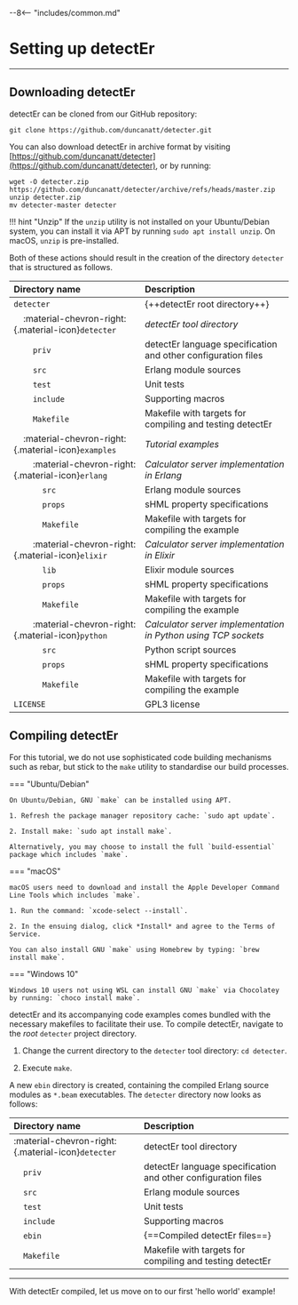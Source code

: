 --8<-- "includes/common.md"

# Setting up detectEr
---


## Downloading detectEr

detectEr can be cloned from our GitHub repository:

```
git clone https://github.com/duncanatt/detecter.git
```

You can also download detectEr in archive format by visiting [https://github.com/duncanatt/detecter](https://github.com/duncanatt/detecter), or by running:

```
wget -O detecter.zip https://github.com/duncanatt/detecter/archive/refs/heads/master.zip
unzip detecter.zip
mv detecter-master detecter
```

!!! hint "Unzip"
    If the `unzip` utility is not installed on your Ubuntu/Debian system, you can install it via APT by running `sudo apt install unzip`. On macOS, `unzip` is pre-installed.

Both of these actions should result in the creation of the directory `detecter` that is structured as follows.

| Directory name                                                                                    | Description                                                    |
| :------------------------------------------------------------------------------------------------ | :------------------------------------------------------------- |
| `detecter`                                                                                        | {++detectEr root directory++}                                  |
| &nbsp;&nbsp;&nbsp;&nbsp;:material-chevron-right:{.material-icon}`detecter`                        | *detectEr tool directory*                                      |
| &nbsp;&nbsp;&nbsp;&nbsp;&nbsp;&nbsp;&nbsp;&nbsp;`priv`                                            | detectEr language specification and other configuration files  |
| &nbsp;&nbsp;&nbsp;&nbsp;&nbsp;&nbsp;&nbsp;&nbsp;`src`                                             | Erlang module sources                                          |
| &nbsp;&nbsp;&nbsp;&nbsp;&nbsp;&nbsp;&nbsp;&nbsp;`test`                                            | Unit tests                                                     |
| &nbsp;&nbsp;&nbsp;&nbsp;&nbsp;&nbsp;&nbsp;&nbsp;`include`                                         | Supporting macros                                              |
| &nbsp;&nbsp;&nbsp;&nbsp;&nbsp;&nbsp;&nbsp;&nbsp;`Makefile`                                        | Makefile with targets for compiling and testing detectEr       |
| &nbsp;&nbsp;&nbsp;&nbsp;:material-chevron-right:{.material-icon}`examples`                        | *Tutorial examples*                                            |
| &nbsp;&nbsp;&nbsp;&nbsp;&nbsp;&nbsp;&nbsp;&nbsp;:material-chevron-right:{.material-icon}`erlang`  | *Calculator server implementation in Erlang*                   |
| &nbsp;&nbsp;&nbsp;&nbsp;&nbsp;&nbsp;&nbsp;&nbsp;&nbsp;&nbsp;&nbsp;&nbsp;`src`                     | Erlang module sources                                          |
| &nbsp;&nbsp;&nbsp;&nbsp;&nbsp;&nbsp;&nbsp;&nbsp;&nbsp;&nbsp;&nbsp;&nbsp;`props`                   | sHML property specifications                                   |
| &nbsp;&nbsp;&nbsp;&nbsp;&nbsp;&nbsp;&nbsp;&nbsp;&nbsp;&nbsp;&nbsp;&nbsp;`Makefile`                | Makefile with targets for compiling the example                |
| &nbsp;&nbsp;&nbsp;&nbsp;&nbsp;&nbsp;&nbsp;&nbsp;:material-chevron-right:{.material-icon}`elixir`  | *Calculator server implementation in Elixir*                   |
| &nbsp;&nbsp;&nbsp;&nbsp;&nbsp;&nbsp;&nbsp;&nbsp;&nbsp;&nbsp;&nbsp;&nbsp;`lib`                     | Elixir module sources                                          |
| &nbsp;&nbsp;&nbsp;&nbsp;&nbsp;&nbsp;&nbsp;&nbsp;&nbsp;&nbsp;&nbsp;&nbsp;`props`                   | sHML property specifications                                   |
| &nbsp;&nbsp;&nbsp;&nbsp;&nbsp;&nbsp;&nbsp;&nbsp;&nbsp;&nbsp;&nbsp;&nbsp;`Makefile`                | Makefile with targets for compiling the example                |
| &nbsp;&nbsp;&nbsp;&nbsp;&nbsp;&nbsp;&nbsp;&nbsp;:material-chevron-right:{.material-icon}`python`  | *Calculator server implementation in Python using TCP sockets* |
| &nbsp;&nbsp;&nbsp;&nbsp;&nbsp;&nbsp;&nbsp;&nbsp;&nbsp;&nbsp;&nbsp;&nbsp;`src`                     | Python script sources                                          |
| &nbsp;&nbsp;&nbsp;&nbsp;&nbsp;&nbsp;&nbsp;&nbsp;&nbsp;&nbsp;&nbsp;&nbsp;`props`                   | sHML property specifications                                   |
| &nbsp;&nbsp;&nbsp;&nbsp;&nbsp;&nbsp;&nbsp;&nbsp;&nbsp;&nbsp;&nbsp;&nbsp;`Makefile`                | Makefile with targets for compiling the example                |
| `LICENSE`                                                                                         | GPL3 license                                                   |

## Compiling detectEr

For this tutorial, we do not use sophisticated code building mechanisms such as rebar, but stick to the `make` utility to standardise our build processes.

=== "Ubuntu/Debian"

    On Ubuntu/Debian, GNU `make` can be installed using APT.

    1. Refresh the package manager repository cache: `sudo apt update`.

    2. Install make: `sudo apt install make`.

    Alternatively, you may choose to install the full `build-essential` package which includes `make`. 

=== "macOS"

    macOS users need to download and install the Apple Developer Command Line Tools which includes `make`.
    
    1. Run the command: `xcode-select --install`.

    2. In the ensuing dialog, click *Install* and agree to the Terms of Service. 

    You can also install GNU `make` using Homebrew by typing: `brew install make`.

=== "Windows 10"

    Windows 10 users not using WSL can install GNU `make` via Chocolatey by running: `choco install make`.

detectEr and its accompanying code examples comes bundled with the necessary makefiles to facilitate their use. To compile detectEr, navigate to the *root* `detecter` project directory.

1. Change the current directory to the `detecter` tool directory: `cd detecter`.

2. Execute `make`.

A new `ebin` directory is created, containing the compiled Erlang source modules as `*.beam` executables. 
The `detecter` directory now looks as follows:

| Directory name                     | Description                                                   |
| :---------                         | :------------------------------------------------------------ |
| :material-chevron-right:{.material-icon}`detecter`                         | detectEr tool directory                                       |
| &nbsp;&nbsp;&nbsp;&nbsp;`priv`     | detectEr language specification and other configuration files |
| &nbsp;&nbsp;&nbsp;&nbsp;`src`      | Erlang module sources                                         |
| &nbsp;&nbsp;&nbsp;&nbsp;`test`     | Unit tests                                                    |
| &nbsp;&nbsp;&nbsp;&nbsp;`include`  | Supporting macros                                             |
| &nbsp;&nbsp;&nbsp;&nbsp;`ebin`     | {==Compiled detectEr files==}                                 |
| &nbsp;&nbsp;&nbsp;&nbsp;`Makefile` | Makefile with targets for compiling and testing detectEr      |

---
With detectEr compiled, let us move on to our first 'hello world' example!